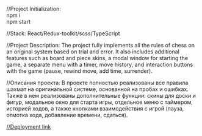 //Project Initialization:  
npm i  
npm start

//Stack: React/Redux-toolkit/scss/TypeScript

//Project Description:
The project fully implements all the rules of chess on an original system based on trial and error. It also includes additional features such as board and piece skins, a modal window for starting the game, a separate menu with a timer, move history, and interaction buttons with the game (pause, rewind move, add time, surrender).

//Описания проекта:
В проекте полностью реализованы все правила шахмат на оригинальной системе, основанной на пробах и ошибках. Также в нем реализованы дополнительные функции: скины для доски и фигур, модальное окно для старта игры, отдельное меню с таймером, историей ходов, а также кнопками взаимодействия с игрой (пауза, отмотка хода, добавление времени, сдаться). 

[//Deployment link](https://main--prismatic-stroopwafel-788676.netlify.app/)
